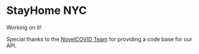 # StayHome NYC

Working on it!

Special thanks to the [NovelCOVID Team](https://github.com/NovelCOVID) for providing a code base for our API.
